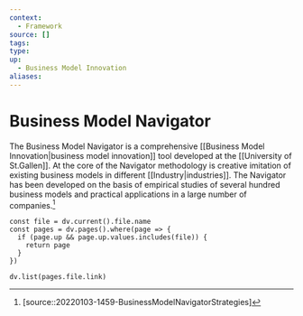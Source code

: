 ```yaml
---
context:
  - Framework
source: []
tags: 
type:
up:
  - Business Model Innovation
aliases:
---
```


# Business Model Navigator

The Business Model Navigator is a comprehensive [[Business Model Innovation|business model innovation]] tool developed at the [[University of St.Gallen]]. At the core of the Navigator methodology is creative imitation of existing business models in different [[Industry|industries]]. The Navigator has been developed on the basis of empirical studies of several hundred business models and practical applications in a large number of companies.[^1]

```dataviewjs
const file = dv.current().file.name
const pages = dv.pages().where(page => {
  if (page.up && page.up.values.includes(file)) {
    return page
  }
})

dv.list(pages.file.link)
```

[^1]: [source::20220103-1459-BusinessModelNavigatorStrategies]
